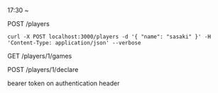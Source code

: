 17:30 ~ 

POST /players
```
curl -X POST localhost:3000/players -d '{ "name": "sasaki" }' -H 'Content-Type: application/json' --verbose
```

GET /players/1/games

POST /players/1/declare

bearer token on authentication header 

